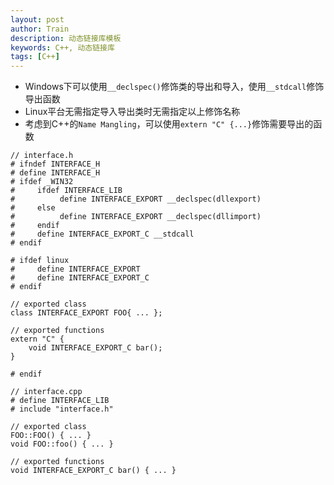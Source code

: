 ```yaml
---
layout: post
author: Train
description: 动态链接库模板
keywords: C++, 动态链接库
tags: [C++]
---
```


- Windows下可以使用`__declspec()`修饰类的导出和导入，使用`__stdcall`修饰导出函数
- Linux平台无需指定导入导出类时无需指定以上修饰名称
- 考虑到C++的`Name Mangling`，可以使用`extern "C" {...}`修饰需要导出的函数

```
// interface.h
# ifndef INTERFACE_H
# define INTERFACE_H
# ifdef _WIN32
#     ifdef INTERFACE_LIB
#          define INTERFACE_EXPORT __declspec(dllexport)
#     else
#          define INTERFACE_EXPORT __declspec(dllimport)
#     endif
#     define INTERFACE_EXPORT_C __stdcall
# endif

# ifdef linux
#     define INTERFACE_EXPORT
#     define INTERFACE_EXPORT_C
# endif

// exported class
class INTERFACE_EXPORT FOO{ ... };

// exported functions
extern "C" {
    void INTERFACE_EXPORT_C bar();
}

# endif
```

```
// interface.cpp
# define INTERFACE_LIB
# include "interface.h"

// exported class
FOO::FOO() { ... }
void FOO::foo() { ... }

// exported functions
void INTERFACE_EXPORT_C bar() { ... }
```